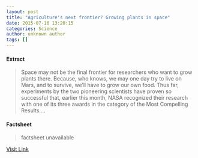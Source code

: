 ```yaml
---
layout: post
title: "Agriculture's next frontier? Growing plants in space"
date: 2015-07-16 13:20:15
categories: Science
author: unknown author
tags: []
---
```



#### Extract
>Space may not be the final frontier for researchers who want to grow plants there. Because, who knows, we may one day try to live on Mars, and to survive, we’ll have to grow our own food. Thus far, experiments by the two pioneering scientists have proven so successful that, earlier this month, NASA recognized their research with one of its three awards in the category of the Most Compelling Results....

#### Factsheet
>factsheet unavailable

[Visit Link](http://www.sciencedaily.com/releases/2015/07/150716092015.htm)



